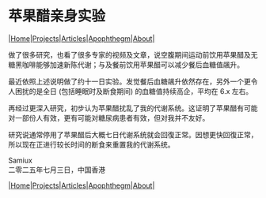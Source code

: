 # 苹果醋亲身实验

|[Home](/README.md)|[Projects](/projects.md)|[Articles](/articles.md)|[Apophthegm](/apophthegm.md)|[About](/about.md)|

做了很多研究，也看了很多专家的视频及文章，说空腹期间运动前饮用苹果醋及无糖黑咖啡能够加速新陈代谢；与及餐前饮用苹果醋可以减少餐后血糖值飊升。

最近依照上述说明做了约十一日实验。发觉餐后血糖飊升依然存在，另外一个更令人困扰的是全日 (包括睡眠时及断食期间) 的血糖值持续高企，平均在 6.x 左右。

再经过更深入研究，初步认为苹果醋扰乱了我的代谢系统。这证明了苹果醋有可能对一部份人有效，更有可能对糖尿病患者有效，但对我并不友好。

研究说通常停用了苹果醋后大概七日代谢系统就会回復正常。因想更快回復正常，所以现在正进行较长时间的断食来重置我的代谢系统。

Samiux    
二零二五年七月三日，中国香港    
    

|[Home](/README.md)|[Projects](/projects.md)|[Articles](/articles.md)|[Apophthegm](/apophthegm.md)|[About](/about.md)|
